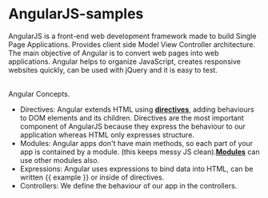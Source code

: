 # AngularJS-samples
AngularJS is a front-end web development framework made to build Single Page Applications. Provides client side Model View Controller architecture.
The main objective of Angular is to convert web pages into web applications. 
Angular helps to organize JavaScript, creates responsive websites quickly, can be used with jQuery and it is easy to test.

</br>Angular Concepts.

 * Directives: Angular extends HTML using **[directives](https://docs.angularjs.org/guide/directive)**, adding behaviours to DOM elements and its children. Directives are the most important component of AngularJS because they express the behaviour to our application whereas HTML only expresses structure. 
 * Modules: Angular apps don't have main methods, so each part of your app is contained by a module. (this keeps messy JS clean).**[Modules](https://docs.angularjs.org/guide/module)** can use other modules also.
 * Expressions: Angular uses expressions to bind data into HTML, can be written {{ example }} or inside of directives. 
 * Controllers: We define the behaviour of our app in the controllers.

